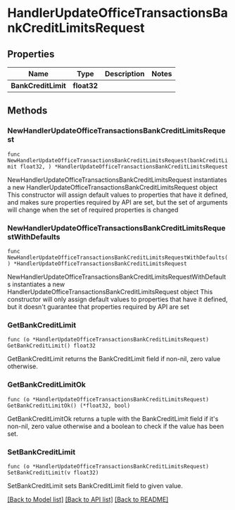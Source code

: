 # HandlerUpdateOfficeTransactionsBankCreditLimitsRequest

## Properties

Name | Type | Description | Notes
------------ | ------------- | ------------- | -------------
**BankCreditLimit** | **float32** |  | 

## Methods

### NewHandlerUpdateOfficeTransactionsBankCreditLimitsRequest

`func NewHandlerUpdateOfficeTransactionsBankCreditLimitsRequest(bankCreditLimit float32, ) *HandlerUpdateOfficeTransactionsBankCreditLimitsRequest`

NewHandlerUpdateOfficeTransactionsBankCreditLimitsRequest instantiates a new HandlerUpdateOfficeTransactionsBankCreditLimitsRequest object
This constructor will assign default values to properties that have it defined,
and makes sure properties required by API are set, but the set of arguments
will change when the set of required properties is changed

### NewHandlerUpdateOfficeTransactionsBankCreditLimitsRequestWithDefaults

`func NewHandlerUpdateOfficeTransactionsBankCreditLimitsRequestWithDefaults() *HandlerUpdateOfficeTransactionsBankCreditLimitsRequest`

NewHandlerUpdateOfficeTransactionsBankCreditLimitsRequestWithDefaults instantiates a new HandlerUpdateOfficeTransactionsBankCreditLimitsRequest object
This constructor will only assign default values to properties that have it defined,
but it doesn't guarantee that properties required by API are set

### GetBankCreditLimit

`func (o *HandlerUpdateOfficeTransactionsBankCreditLimitsRequest) GetBankCreditLimit() float32`

GetBankCreditLimit returns the BankCreditLimit field if non-nil, zero value otherwise.

### GetBankCreditLimitOk

`func (o *HandlerUpdateOfficeTransactionsBankCreditLimitsRequest) GetBankCreditLimitOk() (*float32, bool)`

GetBankCreditLimitOk returns a tuple with the BankCreditLimit field if it's non-nil, zero value otherwise
and a boolean to check if the value has been set.

### SetBankCreditLimit

`func (o *HandlerUpdateOfficeTransactionsBankCreditLimitsRequest) SetBankCreditLimit(v float32)`

SetBankCreditLimit sets BankCreditLimit field to given value.



[[Back to Model list]](../README.md#documentation-for-models) [[Back to API list]](../README.md#documentation-for-api-endpoints) [[Back to README]](../README.md)


